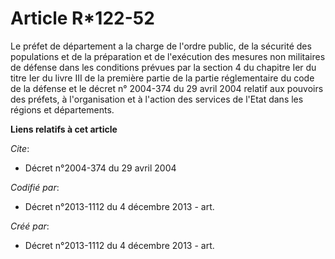 # Article R*122-52

Le préfet de département a la charge de l'ordre public, de la sécurité des populations et de la préparation et de l'exécution
des mesures non militaires de défense dans les conditions prévues par la section 4 du chapitre Ier du titre Ier du livre III
de la première partie de la partie réglementaire du code de la défense et le décret n° 2004-374 du 29 avril 2004 relatif aux
pouvoirs des préfets, à l'organisation et à l'action des services de l'Etat dans les régions et départements.

**Liens relatifs à cet article**

_Cite_:

  - Décret n°2004-374 du 29 avril 2004

_Codifié par_:

  - Décret n°2013-1112 du 4 décembre 2013 - art.

_Créé par_:

  - Décret n°2013-1112 du 4 décembre 2013 - art.
